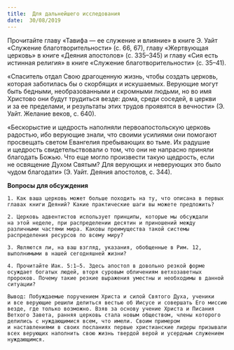 ```yaml
---
title:  Для дальнейшего исследования
date:  30/08/2019
---
```


Прочитайте главу «Тавифа — ее служение и влияние» в книге Э. Уайт «Служение благотворительности» (с. 66, 67), главу «Жертвующая церковь» в книге «Деяния апостолов» (с. 335–345) и главу «Сия есть истинная религия» в книге «Служение благотворительности» (с. 35–41).

«Спаситель отдал Свою драгоценную жизнь, чтобы создать церковь, которая заботилась бы о скорбящих и искушаемых. Верующие могут быть бедными, необразованными и скромными людьми, но во имя Христово они будут трудиться везде: дома, среди соседей, в церкви и за ее пределами, и результаты этих трудов проявятся в вечности» (Э. Уайт. Желание веков, с. 640).

«Бескорыстие и щедрость наполняли первоапостольскую церковь радостью, ибо верующие знали, что своими усилиями они помогают просвещать светом Евангелия пребывающих во тьме. Их радушие и щедрость свидетельствовали о том, что они не напрасно приняли благодать Божью. Что еще могло произвести такую щедрость, если не освящение Духом Святым? Для верующих и неверующих это было чудом благодати» (Э. Уайт. Деяния апостолов, с. 344).

**Вопросы для обсуждения**

`1.	Как ваша церковь может больше походить на ту, что описана в первых главах книги Деяний? Какие практические шаги вы можете предложить?`

`2.	Церковь адвентистов использует принципы, которые мы обсуждали на этой неделе, при распределении десятин и приношений между различными частями мира. Каковы преимущества такой системы распределения ресурсов по всему миру?`

`3.	Являются ли, на ваш взгляд, указания, обобщенные в Рим. 12, выполнимыми в нашей сегодняшней жизни?`

`4.	Прочитайте Иак. 5:1–5. Здесь апостол в довольно резкой форме осуждает богатых людей, вторя суровым обличениям ветхозаветных пророков. Почему такие резкие выражения уместны и необходимы в данной ситуации?`

`Вывод:	Побуждаемые поручением Христа и силой Святого Духа, ученики и все верующие решили делиться вестью об Иисусе и совершать Его миссию везде, где только возможно. Взяв за основу учение Христа и Писания Ветхого Завета, ранняя церковь стала новым обществом, члены которого делились с нуждающимися всем, что имели. Своим примером и наставлениями в своих посланиях первые христианские лидеры призывали всех верующих наполнить свою жизнь твердой верой и усердным служением нуждающимся.`